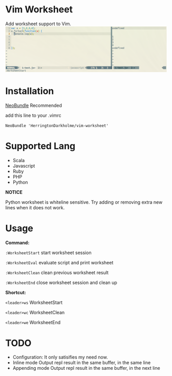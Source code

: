 Vim Worksheet
=============

Add worksheet support to Vim.
![a](screen.png)

Installation
============
[NeoBundle](https://github.com/Shougo/neobundle.vim) Recommended

add this line to your .vimrc

`NeoBundle 'HerringtonDarkholme/vim-worksheet'`

Supported Lang
===============

* Scala
* Javascript
* Ruby
* PHP
* Python

**NOTICE**

Python worksheet is whiteline sensitive.
Try adding or removing extra new lines when it does not work.

Usage
===========

**Command:**

`:WorksheetStart` start worksheet session

`:WorksheetEval`  evaluate script and print worksheet

`:WorksheetClean` clean previous worksheet result

`:WorksheetEnd`   close worksheet session and clean up


**Shortcut:**

`<leader>ws` WorksheetStart

`<leader>wc` WorksheetClean

`<leader>we` WorksheetEnd


TODO
=======

* Configuration:
    It only satisifies my need now.
* Inline mode
    Output repl result in the same buffer, in the same line
* Appending mode
    Output repl result in the same buffer, in the next line
